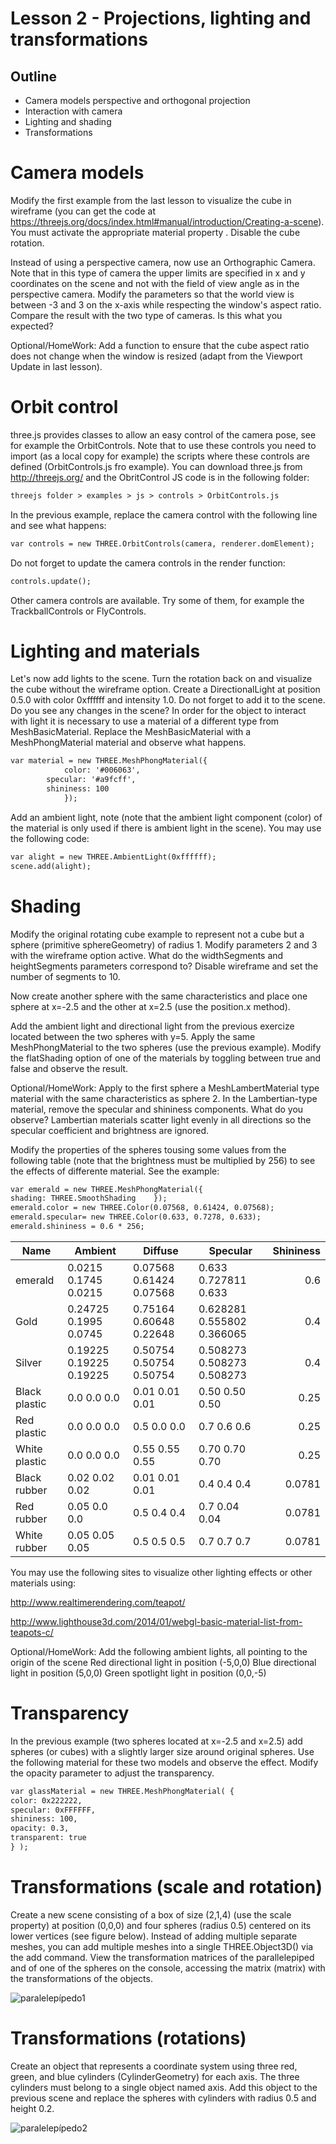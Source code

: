 # Lesson 2 - Projections, lighting and transformations

## Outline
* Camera models perspective and orthogonal projection
* Interaction with camera
* Lighting and shading
* Transformations


# Camera models
Modify the first example from the last lesson to visualize the cube in wireframe (you can get the code at https://threejs.org/docs/index.html#manual/introduction/Creating-a-scene). You must activate the appropriate material property . Disable the cube rotation.

Instead of using a perspective camera, now use an Orthographic Camera. Note that in this type of camera the upper limits are specified in x and y coordinates on the scene and not with the field of view angle as in the  perspective camera. Modify the parameters so that the world view is between -3 and 3 on the x-axis while respecting the window's aspect ratio.
Compare the result with the two type of cameras. Is this what you expected?

Optional/HomeWork: Add a function to ensure that the cube aspect ratio does not change when the window is resized (adapt from the Viewport Update in last lesson).

# Orbit control
three.js provides classes to allow an easy control of the camera pose, see for example the OrbitControls. Note that to use these controls you need to import (as a local copy for example) the scripts where these controls are defined (OrbitControls.js fro example). You can download three.js from http://threejs.org/ and the ObritControl JS code is in the following folder:

``` html
threejs folder > examples > js > controls > OrbitControls.js
``` 
In the previous example, replace the camera control with the following line and see what happens:

``` html
var controls = new THREE.OrbitControls(camera, renderer.domElement);
``` 
Do not forget to update the camera controls in the render function: 
``` html
controls.update();
```
Other camera controls are available. Try some of them, for example the TrackballControls or FlyControls.

# Lighting and materials
Let's now add lights to the scene.
Turn the rotation back on and visualize the cube without the wireframe option.
Create a DirectionalLight at position 0.5.0 with color 0xffffff and intensity 1.0. Do not forget to add it to the scene. Do you see any changes in the scene? In order for the object to interact with light it is necessary to use a material of a different type from MeshBasicMaterial. Replace the MeshBasicMaterial with a MeshPhongMaterial material and observe what happens.

``` html
var material = new THREE.MeshPhongMaterial({
            color: '#006063',
		specular: '#a9fcff',
		shininess: 100
            });
``` 
Add an ambient light, note (note that the ambient light component (color) of the material is only used if there is ambient light in the scene). You may use the following code:
``` html
var alight = new THREE.AmbientLight(0xffffff);
scene.add(alight);
``` 

# Shading
Modify the original rotating cube example to represent not a cube but a sphere (primitive sphereGeometry) of radius 1.
Modify parameters 2 and 3 with the wireframe option active. What do the widthSegments and heightSegments parameters correspond to? Disable wireframe and set the number of segments to 10.

Now create another sphere with the same characteristics and place one sphere at x=-2.5 and the other at x=2.5 (use the position.x method).

Add the ambient light and directional light from the previous exercize located between the two spheres with y=5. Apply the same MeshPhongMaterial to the two spheres (use the previous example). Modify the flatShading option of one of the materials by toggling between true and false and observe the result.

Optional/HomeWork: Apply to the first sphere a MeshLambertMaterial type material with the same characteristics as sphere 2. In the Lambertian-type material, remove the specular and shininess components. What do you observe? Lambertian materials scatter light evenly in all directions so the specular coefficient and brightness are ignored.

Modify the properties of the spheres tousing some values from the following table (note that the brightness must be multiplied by 256) to see the effects of differente material. See the example:

``` html
var emerald = new THREE.MeshPhongMaterial({
shading: THREE.SmoothShading	});
emerald.color = new THREE.Color(0.07568, 0.61424, 0.07568);
emerald.specular= new THREE.Color(0.633, 0.7278, 0.633);
emerald.shininess = 0.6 * 256;
``` 
Name             |Ambient                             |Diffuse	                        |Specular	                        |Shininess
-----------------|------------------------------------|-----------------------------------|-----------------------------------|----------:
emerald          |0.0215	0.1745	0.0215      |0.07568	0.61424	0.07568     |0.633	0.727811	0.633       |0.6
Gold             |0.24725	0.1995	0.0745      |0.75164	0.60648	0.22648     |0.628281	0.555802	0.366065    |0.4
Silver           |0.19225	0.19225	0.19225     |0.50754	0.50754	0.50754     |0.508273	0.508273	0.508273    |0.4
Black plastic    |0.0	0.0	0.0                     |0.01	0.01	0.01                    |0.50	0.50	0.50                    |0.25
Red plastic      |0.0	0.0	0.0                     |0.5	0.0	0.0                     |0.7	0.6	0.6                     |0.25
White plastic    |0.0	0.0	0.0                     |0.55	0.55	0.55                    |0.70	0.70	0.70                    |0.25
Black rubber     |0.02	0.02	0.02                    |0.01	0.01	0.01                    |0.4	0.4	0.4                     |0.0781
Red rubber       |0.05	0.0	0.0                     |0.5	0.4	0.4                     |0.7	0.04	0.04                    |0.0781
White rubber     |0.05	0.05	0.05                    |0.5	0.5	0.5                     |0.7	0.7	0.7                     |0.0781

You may use the following sites to visualize other lighting effects or other materials using:

http://www.realtimerendering.com/teapot/

http://www.lighthouse3d.com/2014/01/webgl-basic-material-list-from-teapots-c/

Optional/HomeWork: Add the following ambient lights, all pointing to the origin of the scene
Red directional light in position (-5,0,0)
Blue directional light in position (5,0,0)
Green spotlight light in position (0,0,-5)

# Transparency
In the previous example (two spheres located at x=-2.5 and x=2.5) add spheres (or cubes) with a slightly larger size around original spheres.
Use the following material for these two models and observe the effect. Modify the opacity parameter to adjust the transparency.
``` html
var glassMaterial = new THREE.MeshPhongMaterial( { 
color: 0x222222, 
specular: 0xFFFFFF,
shininess: 100, 
opacity: 0.3, 
transparent: true 
} );
``` 

# Transformations (scale and rotation)
Create a new scene consisting of a box of size (2,1,4) (use the scale property) at position (0,0,0) and four spheres (radius 0.5) centered on its lower vertices (see figure below). Instead of adding multiple separate meshes, you can add multiple meshes into a single THREE.Object3D() via the add command.
View the transformation matrices of the parallelepiped and of one of the spheres on the console, accessing the matrix (matrix) with the transformations of the objects.

![paralelepípedo1](./paralelepípedo1.png)

# Transformations (rotations)
Create an object that represents a coordinate system using three red, green, and blue cylinders (CylinderGeometry) for each axis. The three cylinders must belong to a single object named axis. Add this object to the previous scene and replace the spheres with cylinders with radius 0.5 and height 0.2.

![paralelepípedo2](./paralelepípedo2.png)
